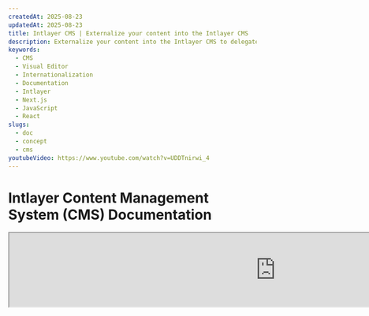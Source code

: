```yaml
---
createdAt: 2025-08-23
updatedAt: 2025-08-23
title: Intlayer CMS | Externalize your content into the Intlayer CMS
description: Externalize your content into the Intlayer CMS to delegate the management of your content to your team.
keywords:
  - CMS
  - Visual Editor
  - Internationalization
  - Documentation
  - Intlayer
  - Next.js
  - JavaScript
  - React
slugs:
  - doc
  - concept
  - cms
youtubeVideo: https://www.youtube.com/watch?v=UDDTnirwi_4
---
```


# Intlayer Content Management System (CMS) Documentation

<iframe title="Visual Editor + CMS for Your Web App: Intlayer Explained" class="m-auto aspect-[16/9] w-full overflow-hidden rounded-lg border-0" allow="autoplay; gyroscope;" loading="lazy" width="1080" height="auto" src="https://www.youtube.com/embed/UDDTnirwi_4?autoplay=0&amp;origin=http://intlayer.org&amp;controls=0&amp;rel=1"/>

The Intlayer CMS is am Application that allows you to externalize your content of an Intlayer project.

For that, Intlayer introduce the concept of 'distant dictionaries'.

![Intlayer CMS Interface](https://github.com/aymericzip/intlayer/blob/main/docs/assets/CMS.png)

## Understanding distant dictionaries

Intlayer make a difference between 'local' and 'remote' dictionaries.

- A 'local' dictionary is a dictionary that is declared in your Intlayer project. Such as the declaration file of a button, or your navigation bar. Externalizing your content do not make sense in this case because this content is not supposed to change often.

- A 'remote' dictionary is a dictionary that is managed through the Intlayer CMS. It could be useful to allow your team to manage your content in direct on your website, and also aims to use A/B testing features and SEO automatic optimization.

## Visual editor vs CMS

The [Intlayer Visual](https://github.com/aymericzip/intlayer/blob/main/docs/docs/en/intlayer_visual_editor.md) editor is a tool that allows you to manage your content in a visual editor for local dictionaries. Once a change is made, the content will be replaced in the code-base. That means that the application will be rebuilt and the page will be reloaded to display the new content.

In contrast, the Intlayer CMS is a tool that allows you to manage your content in a visual editor for distant dictionaries. Once a change is made, the content will **not** impact your code-base. And the website will automatically display the changed content.

## Integrating

For more details on how to install the package, see the relevant section below:

### Integrating with Next.js

For integration with Next.js, refer to the [setup guide](https://github.com/aymericzip/intlayer/blob/main/docs/docs/en/intlayer_with_nextjs_15.md).

### Integrating with Create React App

For integration with Create React App, refer to the [setup guide](https://github.com/aymericzip/intlayer/blob/main/docs/docs/en/intlayer_with_create_react_app.md).

### Integrating with Vite + React

For integration with Vite + React, refer to the [setup guide](https://github.com/aymericzip/intlayer/blob/main/docs/docs/en/intlayer_with_vite+react.md).

## Configuration

In your Intlayer configuration file, you can customize the CMS settings:

```typescript fileName="intlayer.config.ts" codeFormat="typescript"
import type { IntlayerConfig } from "intlayer";

const config: IntlayerConfig = {
  // ... other configuration settings
  editor: {
    /**
     * Required
     *
     * The URL of the application.
     * This is the URL targeted by the visual editor.
     */
    applicationURL: process.env.INTLAYER_APPLICATION_URL,

    /**
     * Required
     *
     * Client ID and client secret are required to enable the editor.
     * They allow the identify the user who is editing the content.
     * They can be obtained by creating a new client in the Intlayer Dashboard - Projects (https://intlayer.org/dashboard/projects).
     * clientId: process.env.INTLAYER_CLIENT_ID,
     * clientSecret: process.env.INTLAYER_CLIENT_SECRET,
     */
    clientId: process.env.INTLAYER_CLIENT_ID,
    clientSecret: process.env.INTLAYER_CLIENT_SECRET,

    /**
     * Optional
     *
     * In the case you are self-hosting the Intlayer CMS, you can set the URL of the CMS.
     *
     * The URL of the Intlayer CMS.
     * By default, it is set to https://intlayer.org
     */
    cmsURL: process.env.INTLAYER_CMS_URL,

    /**
     * Optional
     *
     * In the case you are self-hosting the Intlayer CMS, you can set the URL of the backend.
     *
     * The URL of the Intlayer CMS.
     * By default, it is set to https://back.intlayer.org
     */
    backendURL: process.env.INTLAYER_BACKEND_URL,
  },
};

export default config;
```

```javascript fileName="intlayer.config.mjs" codeFormat="esm"
/** @type {import('intlayer').IntlayerConfig} */
const config = {
  // ... other configuration settings
  editor: {
    /**
     * Required
     *
     * The URL of the application.
     * This is the URL targeted by the visual editor.
     */
    applicationURL: process.env.INTLAYER_APPLICATION_URL,

    /**
     * Required
     *
     * Client ID and client secret are required to enable the editor.
     * They allow the identify the user who is editing the content.
     * They can be obtained by creating a new client in the Intlayer Dashboard - Projects (https://intlayer.org/dashboard/projects).
     * clientId: process.env.INTLAYER_CLIENT_ID,
     * clientSecret: process.env.INTLAYER_CLIENT_SECRET,
     */
    clientId: process.env.INTLAYER_CLIENT_ID,
    clientSecret: process.env.INTLAYER_CLIENT_SECRET,

    /**
     * Optional
     *
     * In the case you are self-hosting the Intlayer CMS, you can set the URL of the CMS.
     *
     * The URL of the Intlayer CMS.
     * By default, it is set to https://intlayer.org
     */
    cmsURL: process.env.INTLAYER_CMS_URL,

    /**
     * Optional
     *
     * In the case you are self-hosting the Intlayer CMS, you can set the URL of the backend.
     *
     * The URL of the Intlayer CMS.
     * By default, it is set to https://back.intlayer.org
     */
    backendURL: process.env.INTLAYER_BACKEND_URL,
  },
};

export default config;
```

```javascript fileName="intlayer.config.cjs" codeFormat="commonjs"
/** @type {import('intlayer').IntlayerConfig} */
const config = {
  // ... other configuration settings
  editor: {
    /**
     * Required
     *
     * The URL of the application.
     * This is the URL targeted by the visual editor.
     */
    applicationURL: process.env.INTLAYER_APPLICATION_URL,

    /**
     * Required
     *
     * Client ID and client secret are required to enable the editor.
     * They allow the identify the user who is editing the content.
     * They can be obtained by creating a new client in the Intlayer Dashboard - Projects (https://intlayer.org/dashboard/projects).
     * clientId: process.env.INTLAYER_CLIENT_ID,
     * clientSecret: process.env.INTLAYER_CLIENT_SECRET,
     */
    clientId: process.env.INTLAYER_CLIENT_ID,
    clientSecret: process.env.INTLAYER_CLIENT_SECRET,

    /**
     * Optional
     *
     * In the case you are self-hosting the Intlayer CMS, you can set the URL of the CMS.
     *
     * The URL of the Intlayer CMS.
     * By default, it is set to https://intlayer.org
     */
    cmsURL: process.env.INTLAYER_CMS_URL,

    /**
     * Optional
     *
     * In the case you are self-hosting the Intlayer CMS, you can set the URL of the backend.
     *
     * The URL of the Intlayer CMS.
     * By default, it is set to https://back.intlayer.org
     */
    backendURL: process.env.INTLAYER_BACKEND_URL,
  },
};

module.exports = config;
```

> If you don't have a client ID and client secret, you can obtain them by creating a new client in the [Intlayer Dashboard - Projects](https://intlayer.org/dashboard/projects).

> To see all available parameters, refer to the [configuration documentation](https://github.com/aymericzip/intlayer/blob/main/docs/docs/en/configuration.md).

## Using the CMS

### Push your configuration

To configure the Intlayer CMS, you can use the [intlayer CLI](https://github.com/aymericzip/intlayer/tree/main/docs/en/intlayer_cli.md) commands.

```bash
npx intlayer config push
```

> If you use environment variables in your `intlayer.config.ts` configuration file, you can specify the desired environment using the `--env` argument:

```bash
npx intlayer config push --env production
```

This command uploads your configuration to the Intlayer CMS.

### Push a dictionary

To transform your locale dictionaries in a distant dictionary, you can use the [intlayer CLI](https://github.com/aymericzip/intlayer/tree/main/docs/en/intlayer_cli.md) commands.

```bash
npx intlayer dictionary push -d my-first-dictionary-key
```

> If you use environment variables in your `intlayer.config.ts` configuration file, you can specify the desired environment using the `--env` argument:

```bash
npx intlayer dictionary push -d my-first-dictionary-key --env production
```

This command uploads your initial content dictionaries, making them available for asynchronous fetching and editing through the Intlayer platform.

### Edit the dictionary

Then you will be able to see and manage your dictionary in the [Intlayer CMS](https://intlayer.org/dashboard/content).

## Live sync

Live Sync lets your app reflect CMS content changes at runtime. No rebuild or redeploy required. When enabled, updates are streamed to a Live Sync server that refreshes the dictionaries your application reads.

Enable Live Sync by updating your Intlayer configuration:

```typescript fileName="intlayer.config.ts" codeFormat="typescript"
import type { IntlayerConfig } from "intlayer";

const config: IntlayerConfig = {
  // ... other configuration settings
  editor: {
    /**
     * Enables hot reloading of locale configurations when changes are detected.
     * For example, when a dictionary is added or updated, the application updates
     * the content displayed on the page.
     *
     * Because hot reloading requires a continuous connection to the server, it is
     * only available for clients of the `enterprise` plan.
     *
     * Default: false
     */
    liveSync: true,
  },
  build: {
    /**
     * Controls how dictionaries are imported:
     *
     * - "live": Dictionaries are fetched dynamically using the Live Sync API.
     *   Replaces useIntlayer with useDictionaryDynamic.
     *
     * Note: Live mode uses the Live Sync API to fetch dictionaries. If the API call
     * fails, dictionaries are imported dynamically.
     * Note: Only dictionaries with remote content and "live" flags use live mode.
     * Others use dynamic mode for performance.
     */
    importMode: "live",
  },
};

export default config;
```

```javascript fileName="intlayer.config.mjs" codeFormat="esm"
/** @type {import('intlayer').IntlayerConfig} */
const config = {
  // ... other configuration settings
  editor: {
    /**
     * Enables hot reloading of locale configurations when changes are detected.
     * For example, when a dictionary is added or updated, the application updates
     * the content displayed on the page.
     *
     * Because hot reloading requires a continuous connection to the server, it is
     * only available for clients of the `enterprise` plan.
     *
     * Default: false
     */
    liveSync: true,
  },
  build: {
    /**
     * Controls how dictionaries are imported:
     *
     * - "live": Dictionaries are fetched dynamically using the Live Sync API.
     *   Replaces useIntlayer with useDictionaryDynamic.
     *
     * Note: Live mode uses the Live Sync API to fetch dictionaries. If the API call
     * fails, dictionaries are imported dynamically.
     * Note: Only dictionaries with remote content and "live" flags use live mode.
     * Others use dynamic mode for performance.
     */
    importMode: "live",
  },
};

export default config;
```

```javascript fileName="intlayer.config.cjs" codeFormat="commonjs"
/** @type {import('intlayer').IntlayerConfig} */
const config = {
  // ... other configuration settings
  editor: {
    /**
     * Enables hot reloading of locale configurations when changes are detected.
     * For example, when a dictionary is added or updated, the application updates
     * the content displayed on the page.
     *
     * Because hot reloading requires a continuous connection to the server, it is
     * only available for clients of the `enterprise` plan.
     *
     * Default: false
     */
    liveSync: true,

    /**
     * The port of the Live Sync server.
     *
     * Default: 4000
     */
    liveSyncPort: 4000,

    /**
     * The URL of the Live Sync server.
     *
     * Default: http://localhost:{liveSyncPort}
     */
    liveSyncURL: "https://live.example.com",
  },
  build: {
    /**
     * Controls how dictionaries are imported:
     *
     * - "live": Dictionaries are fetched dynamically using the Live Sync API.
     *   Replaces useIntlayer with useDictionaryDynamic.
     *
     * Note: Live mode uses the Live Sync API to fetch dictionaries. If the API call
     * fails, dictionaries are imported dynamically.
     * Note: Only dictionaries with remote content and "live" flags use live mode.
     * Others use dynamic mode for performance.
     */
    importMode: "live",
  },
};

module.exports = config;
```

Start the Live Sync server to wrap your application:

Example using standalone server:

```json5 fileName="package.json"
{
  "scripts": {
    // ... other scripts
    "live:start": "npx intlayer live",
  },
}
```

You can also use your application server in parallel using the `--process` argument.

Example using Next.js:

```json5 fileName="package.json"
{
  "scripts": {
    // ... other scripts
    "build": "next build",
    "dev": "next dev",
    "start": "npx intlayer live --process 'next start'",
  },
}
```

Example using Vite:

```json5 fileName="package.json"
{
  "scripts": {
    // ... other scripts
    "build": "vite build",
    "dev": "vite dev",
    "start": "npx intlayer live --process 'vite start'",
  },
}
```

The Live Sync server wraps your application and automatically applies updated content as it arrives.

To receive change notifications from the CMS, the Live Sync server maintains an SSE connection to the backend. When content changes in the CMS, the backend forwards the update to the Live Sync server, which writes the new dictionaries. Your application will reflect the update on the next navigation or browser reload—no rebuild required.

Flow chart (CMS/Backend -> Live Sync Server -> Application Server -> Frontend):

![Live Sync Flow CMS/Backend/Live Sync Server/Application Server/Frontend Schema](https://github.com/aymericzip/intlayer/blob/main/docs/assets/live_sync_flow_scema.svg)

How it works:

![Live Sync Logic Schema](https://github.com/aymericzip/intlayer/blob/main/docs/assets/live_sync_logic_schema.svg)

### Development workflow (local)

- In development, all remote dictionaries are fetched when the application starts, so you can test updates quickly.
- To test Live Sync locally with Next.js, wrap your dev server:

```json5 fileName="package.json"
{
  "scripts": {
    // ... other scripts
    "dev": "npx intlayer live --process 'next dev'",
    // "dev": "npx intlayer live --process 'vite dev'", // For Vite
  },
}
```

Enable optimization so Intlayer applies the Live import transformations during development:

```typescript fileName="intlayer.config.ts" codeFormat="typescript"
import type { IntlayerConfig } from "intlayer";

const config: IntlayerConfig = {
  editor: {
    applicationURL: "http://localhost:5173",
    liveSyncURL: "http://localhost:4000",
    liveSync: true,
  },
  build: {
    optimize: true, // default: process.env.NODE_ENV === 'production'
    importMode: "live",
  },
};

export default config;
```

```javascript fileName="intlayer.config.mjs" codeFormat="esm"
/** @type {import('intlayer').IntlayerConfig} */
const config = {
  editor: {
    applicationURL: "http://localhost:5173",
    liveSyncURL: "http://localhost:4000",
    liveSync: true,
  },
  build: {
    optimize: true, // default: process.env.NODE_ENV === 'production'
    importMode: "live",
  },
};

export default config;
```

```javascript fileName="intlayer.config.cjs" codeFormat="commonjs"
/** @type {import('intlayer').IntlayerConfig} */
const config = {
  editor: {
    applicationURL: "http://localhost:5173",
    liveSyncURL: "http://localhost:4000",
    liveSync: true,
  },
  build: {
    optimize: true, // default: process.env.NODE_ENV === 'production'
    importMode: "live",
  },
};

module.exports = config;
```

This setup wraps your dev server with the Live Sync server, fetches remote dictionaries at startup, and streams updates from the CMS via SSE. Refresh the page to see changes.

Notes and constraints:

- Add the live sync origin to your site security policy (CSP). Ensure the live sync URL is allowed in `connect-src` (and `frame-ancestors` if relevant).
- Live Sync does not work with static output. For Next.js, the page must be dynamic to receive updates at runtime (e.g., use `generateStaticParams`, `generateMetadata`, `getServerSideProps`, or `getStaticProps` appropriately to avoid full static-only constraints).
- In the CMS, each dictionary has a `live` flag. Only dictionaries with `live=true` are fetched via the live sync API; others are imported dynamically and remain unchanged at runtime.
- The `live` flag is evaluated for each dictionary at build time. If remote content wasn't flagged `live=true` during build, you must rebuild to enable Live Sync for that dictionary.
- The live sync server must be able to write to `.intlayer`. In containers, ensure write access to `/.intlayer`.

## Debug

If you encounter any issues with the CMS, check the following:

- The application is running.

- The [`editor`](https://intlayer.org/doc/concept/configuration#editor-configuration) configuration are correctly set in your Intlayer configuration file.
  - Required fields:
    - The application URL should match the one you set in the editor configuration (`applicationURL`).
    - The CMS URL

- Ensure that the project configuration was pushed to the Intlayer CMS.

- The visual editor use an iframe to display your website. Ensure that the Content Security Policy (CSP) of your website allows the CMS url as `frame-ancestors` ('https://intlayer.org' by default). Check the editor console for any error.

## Doc History

| Version | Date       | Changes                                 |
| ------- | ---------- | --------------------------------------- |
| 6.0.1   | 2025-09-22 | Add live sync documentation             |
| 6.0.0   | 2025-09-04 | Replace `hotReload` field by `liveSync` |
| 5.5.10  | 2025-06-29 | Init history                            |
